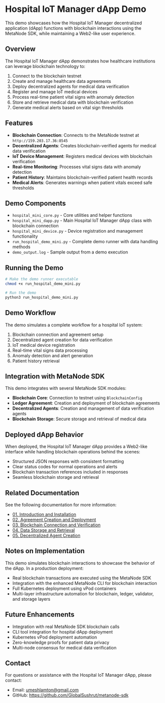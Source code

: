 # Hospital IoT Manager dApp Demo

This demo showcases how the Hospital IoT Manager decentralized application (dApp) functions with blockchain interactions using the MetaNode SDK, while maintaining a Web2-like user experience.

## Overview

The Hospital IoT Manager dApp demonstrates how healthcare institutions can leverage blockchain technology to:

1. Connect to the blockchain testnet
2. Create and manage healthcare data agreements
3. Deploy decentralized agents for medical data verification
4. Register and manage IoT medical devices
5. Process real-time patient vital signs with anomaly detection
6. Store and retrieve medical data with blockchain verification
7. Generate medical alerts based on vital sign thresholds

## Features

- **Blockchain Connection**: Connects to the MetaNode testnet at `http://159.203.17.36:8545` 
- **Decentralized Agents**: Creates blockchain-verified agents for medical data verification
- **IoT Device Management**: Registers medical devices with blockchain verification
- **Real-time Monitoring**: Processes vital signs data with anomaly detection
- **Patient History**: Maintains blockchain-verified patient health records
- **Medical Alerts**: Generates warnings when patient vitals exceed safe thresholds

## Demo Components

- `hospital_mini_core.py` - Core utilities and helper functions
- `hospital_mini_dapp.py` - Main Hospital IoT Manager dApp class with blockchain connection
- `hospital_mini_device.py` - Device registration and management functionality
- `run_hospital_demo_mini.py` - Complete demo runner with data handling methods
- `demo_output.log` - Sample output from a demo execution

## Running the Demo

```bash
# Make the demo runner executable
chmod +x run_hospital_demo_mini.py

# Run the demo
python3 run_hospital_demo_mini.py
```

## Demo Workflow

The demo simulates a complete workflow for a hospital IoT system:

1. Blockchain connection and agreement setup
2. Decentralized agent creation for data verification
3. IoT medical device registration
4. Real-time vital signs data processing
5. Anomaly detection and alert generation
6. Patient history retrieval

## Integration with MetaNode SDK

This demo integrates with several MetaNode SDK modules:

- **Blockchain Core**: Connection to testnet using `BlockchainConfig`
- **Ledger Agreement**: Creation and deployment of blockchain agreements
- **Decentralized Agents**: Creation and management of data verification agents
- **Blockchain Storage**: Secure storage and retrieval of medical data

## Deployed dApp Behavior

When deployed, the Hospital IoT Manager dApp provides a Web2-like interface while handling blockchain operations behind the scenes:

- Structured JSON responses with consistent formatting
- Clear status codes for normal operations and alerts
- Blockchain transaction references included in responses
- Seamless blockchain storage and retrieval

## Related Documentation

See the following documentation for more information:

- [01. Introduction and Installation](../../docs/01_introduction_and_installation.md)
- [02. Agreement Creation and Deployment](../../docs/02_agreement_creation_deployment.md)
- [03. Blockchain Connection and Verification](../../docs/03_blockchain_connection_verification.md)
- [04. Data Storage and Retrieval](../../docs/04_data_storage_retrieval.md)
- [05. Decentralized Agent Creation](../../docs/05_decentralized_agent_creation.md)

## Notes on Implementation

This demo simulates blockchain interactions to showcase the behavior of the dApp. In a production deployment:

- Real blockchain transactions are executed using the MetaNode SDK
- Integration with the enhanced MetaNode CLI for blockchain interaction
- Full Kubernetes deployment using vPod containers
- Multi-layer infrastructure automation for blockchain, ledger, validator, and storage layers

## Future Enhancements

- Integration with real MetaNode SDK blockchain calls
- CLI tool integration for hospital dApp deployment
- Kubernetes vPod deployment automation
- Zero-knowledge proofs for patient data privacy
- Multi-node consensus for medical data verification

## Contact

For questions or assistance with the Hospital IoT Manager dApp, please contact:

- Email: umeshlamton@gmail.com
- GitHub: https://github.com/GlobalSushrut/metanode-sdk
